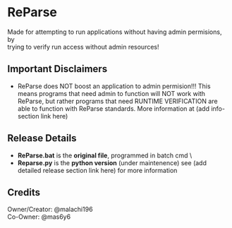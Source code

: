 # ReParse
Made for attempting to run applications without having admin permisions, by \
trying to verify run access without admin resources!

## Important Disclaimers
+ ReParse does NOT boost an application to admin permision!!! This means programs that need admin to function will NOT work with ReParse, but rather programs that need RUNTIME VERIFICATION are able to function with ReParse standards. More information at (add info-section link here)


## Release Details
- **ReParse.bat** is the **original file**, programmed in batch cmd \
- **Reparse.py** is the **python version** (under maintenence)
see (add detailed release section link here) for more information

## Credits
Owner/Creator: @malachi196 \
Co-Owner: @mas6y6
